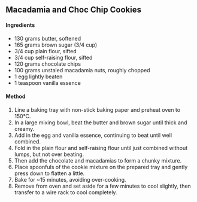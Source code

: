 ## Macadamia and Choc Chip Cookies

#### Ingredients

* 130 grams butter, softened
* 165 grams brown sugar (3/4 cup)
* 3/4 cup plain flour, sifted
* 3/4 cup self-raising flour, sifted
* 120 grams chocolate chips
* 100 grams unstaled macadamia nuts, roughly chopped
* 1 egg lightly beaten
* 1 teaspoon vanilla essence

#### Method

1. Line a baking tray with non-stick baking paper and preheat oven to 150°C.
1. In a large mixing bowl, beat the butter and brown sugar until thick and creamy.
1. Add in the egg and vanilla essence, continuing to beat until well combined.
1. Fold in the plain flour and self-raising flour until just combined without lumps, but not over beating.
1. Then add the chocolate and macadamias to form a chunky mixture.
1. Place spoonfuls of the cookie mixture on the prepared tray and gently press down to flatten a little.
1. Bake for ~15 minutes, avoiding over-cooking.
1. Remove from oven and set aside for a few minutes to cool slightly, then transfer to a wire rack to cool completely.
